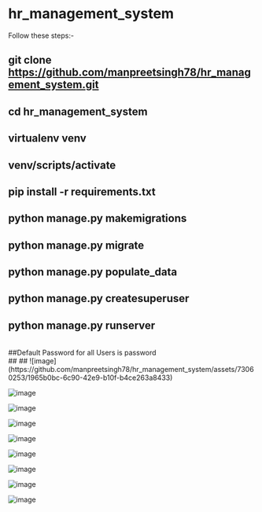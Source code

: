 # hr_management_system
Follow these steps:-<br/>

## git clone https://github.com/manpreetsingh78/hr_management_system.git<br/>
## cd hr_management_system<br/>
## virtualenv venv<br/>
## venv/scripts/activate<br/>
## pip install -r requirements.txt<br/>

## python manage.py makemigrations<br/>
## python manage.py migrate<br/>
## python manage.py populate_data<br/>
## python manage.py createsuperuser<br/>
## python manage.py runserver<br/>
<br/>
##Default Password for all Users is password<br/>
##
##
![image](https://github.com/manpreetsingh78/hr_management_system/assets/73060253/1965b0bc-6c90-42e9-b10f-b4ce263a8433)

![image](https://github.com/manpreetsingh78/hr_management_system/assets/73060253/2acabac3-987c-4125-a7eb-beda25534465)

![image](https://github.com/manpreetsingh78/hr_management_system/assets/73060253/ff31dc1e-f97c-46e0-a431-54dcf5a15559)

![image](https://github.com/manpreetsingh78/hr_management_system/assets/73060253/741d0755-2f3e-4b40-89db-143711541bf1)

![image](https://github.com/manpreetsingh78/hr_management_system/assets/73060253/41799321-1912-4881-89b6-63b5c9fad6bc)

![image](https://github.com/manpreetsingh78/hr_management_system/assets/73060253/b7f2a788-b7fb-41fa-a418-80e95029ecea)

![image](https://github.com/manpreetsingh78/hr_management_system/assets/73060253/9da94d82-0a03-41ea-92e8-72ca787dcdca)

![image](https://github.com/manpreetsingh78/hr_management_system/assets/73060253/29ce9b5c-9167-47cf-bafb-b441fd0f75ed)

![image](https://github.com/manpreetsingh78/hr_management_system/assets/73060253/bf57e552-9273-4397-b2ab-667d27970d4b)

